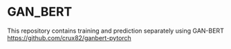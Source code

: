 # GAN_BERT

This repository contains training and prediction separately using GAN-BERT https://github.com/crux82/ganbert-pytorch
